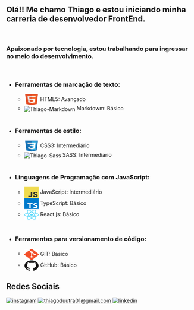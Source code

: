## Olá!! Me chamo Thiago e estou iniciando minha carreria de desenvolvedor FrontEnd.

</br>
<h3>Apaixonado por tecnologia, estou trabalhando para ingressar no meio do desenvolvimento.</h3>

</br>
<ul>
<li>
<h3>Ferramentas de marcação de texto:</h3>
<ul
style="display: flex;
flex-direction: column;
align-items: flex-start;
column-gap: 10px;
flex-wrap: wrap;">

<li>
    <span>
        <img align="center" alt="Thiago-HTML" height="30px" width="40px" src="https://raw.githubusercontent.com/devicons/devicon/master/icons/html5/html5-original.svg"/>
    </span>
    <span>HTML5:</span>
    <span> Avançado</span>
</li>

<li>
              <span>
                <img
                  align="center"
                  alt="Thiago-Markdown"
                  height="30px"
                  width="40px"
                  src="https://cdn.jsdelivr.net/gh/devicons/devicon/icons/markdown/markdown-original.svg"
                />
              </span>
              <span>Markdowm: </span>
              <span>Básico</span>
</li>
</ul>
</li>
</br>

<li>
    <h3>Ferramentas de estilo:</h3>
    <ul style="display: flex;
              flex-direction: column;
              align-items: flex-start;
              column-gap: 10px;
              flex-wrap: wrap;">
        <li>
              <span>
                <img
                  align="center"
                  alt="Thiago-CSS"
                  height="30px"
                  width="40px"
                  src="https://raw.githubusercontent.com/devicons/devicon/master/icons/css3/css3-original.svg"
                />
              </span>
              <span>CSS3:</span>
              <span> Intermediário</span>
        </li>
        <li>
              <span>
                <img
                  align="center"
                  alt="Thiago-Sass"
                  height="30px"
                  width="40px"
                  src="https://cdn.jsdelivr.net/gh/devicons/devicon/icons/sass/sass-original.svg"
                />
              </span>
              <span>SASS:</span>
              <span> Intermediário</span>
            </li>
    </ul>

</li>
</br>

<li>
    <h3>Linguagens de Programação com JavaScript:</h3>
    <ul style="display: flex;
              flex-direction: column;
              align-items: flex-start;
              column-gap: 10px;
              flex-wrap: wrap;">
        <li>
              <span>
                <img align="center" alt="Thiago-Js"
                  height="30px"
                  width="40px"
                  src="https://raw.githubusercontent.com/devicons/devicon/master/icons/javascript/javascript-original.svg"
                />
              </span>
              <span>JavaScript:</span>
              <span> Intermediário</span>
        </li>
            <li>
              <span>
                <img
                  align="center"
                  alt="Thiago-Ts"
                  height="30px"
                  width="40px"
                  src="https://raw.githubusercontent.com/devicons/devicon/master/icons/typescript/typescript-original.svg"
                />
              </span>
              <span>TypeScript:</span>
              <span>Básico</span>
            </li>
            <li>
              <span>
                <img
                  align="center"
                  alt="Thiago-React"
                  height="30px"
                  width="40px"
                  src="https://raw.githubusercontent.com/devicons/devicon/master/icons/react/react-original.svg"
                />
              </span>
              <span>React.js: </span>
              <span>Básico</span>
            </li>
    </ul>
    </br>
    <li>
          <h3>Ferramentas para versionamento de código:</h3>
          <ul
            style="
              display: flex;
              flex-direction: column;
              align-items: flex-start;
              column-gap: 10px;
              flex-wrap: wrap;
            "
          >
          <li>
              <span>
                <img
                  align="center"
                  alt="Thiago-Git"
                  height="30px"
                  width="40px"
                  src="https://raw.githubusercontent.com/devicons/devicon/master/icons/git/git-original.svg"
                />
              </span>
              <span>GIT:</span>
              <span>Básico</span>
            </li>
            <li>
              <span>
                <img
                  align="center"
                  alt="Thiago-github"
                  height="30px"
                  width="40px"
                  src="https://raw.githubusercontent.com/devicons/devicon/master/icons/github/github-original.svg"
                />
              </span>
              <span>GitHub:</span>
              <span>Básico</span>
            </li>
          </ul>
    </li>
</li>

</ul>

<div>
<h2>Redes Sociais</h2>
<a href="https://www.instagram.com/thiagoduutra/" target="_blank">
<img src="https://img.shields.io/badge/-Instagram-%23E4405F?style=for-the-badge&logo=instagram&logoColor=white"
alt="instagram"/>
</a>
<a href="mainto:thaigoduutra01@gmail.com" target="_blank">
<img src="https://img.shields.io/badge/-Gmail-%23333?style=for-the-badge&logo=gmail&logoColor=white"
          alt="thiagoduutra01@gmail.com"/>
</a>
<a href="https://www.linkedin.com/in/thiago-dutra-107b4a213/" target="_blank">
<img src="https://img.shields.io/badge/-LinkedIn-%230077B5?style=for-the-badge&logo=linkedin&logoColor=white"
          alt="linkedin"/>
</a>
</div>
